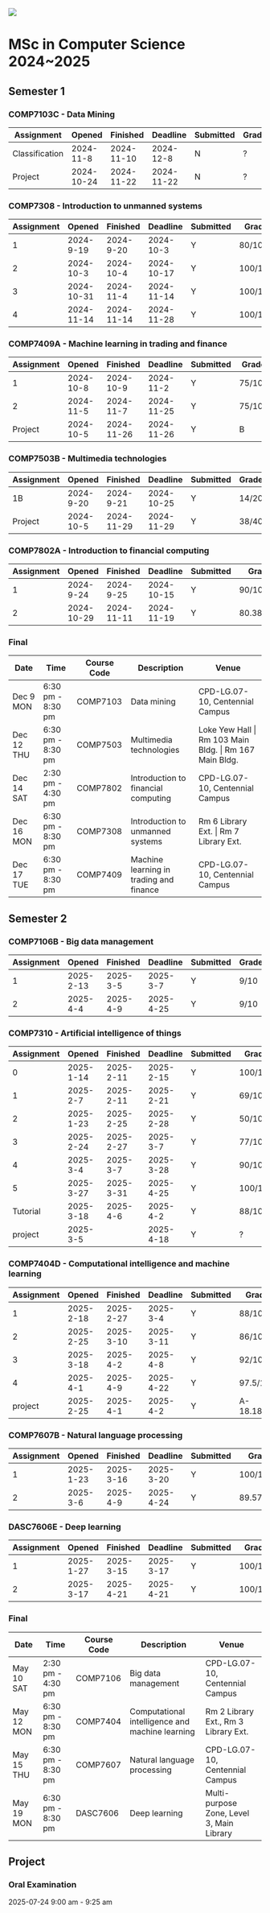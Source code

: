 ![](https://pokfield.hku.hk/content/uploads/2021/04/University_of_Hong_Kong-Logo.wine_-e1615528764350-1024x197-1.png)

# **MSc in Computer Science 2024~2025**

## Semester 1

### COMP7103C - Data Mining

| Assignment     | Opened     | Finished   | Deadline   | Submitted | Grade |
| -------------- | ---------- | ---------- | ---------- | --------- | ----- |
| Classification | 2024-11-8  | 2024-11-10 | 2024-12-8  | N         | ?     |
| Project        | 2024-10-24 | 2024-11-22 | 2024-11-22 | N         | ?     |

### COMP7308 - Introduction to unmanned systems

| Assignment | Opened     | Finished   | Deadline   | Submitted | Grade   |
| ---------- | ---------- | ---------- | ---------- | --------- | ------- |
| 1          | 2024-9-19  | 2024-9-20  | 2024-10-3  | Y         | 80/100  |
| 2          | 2024-10-3  | 2024-10-4  | 2024-10-17 | Y         | 100/100 |
| 3          | 2024-10-31 | 2024-11-4  | 2024-11-14 | Y         | 100/100 |
| 4          | 2024-11-14 | 2024-11-14 | 2024-11-28 | Y         | 100/100 |

### COMP7409A - Machine learning in trading and finance

| Assignment | Opened    | Finished   | Deadline   | Submitted | Grade  |
| ---------- | --------- | ---------- | ---------- | --------- | ------ |
| 1          | 2024-10-8 | 2024-10-9  | 2024-11-2  | Y         | 75/100 |
| 2          | 2024-11-5 | 2024-11-7  | 2024-11-25 | Y         | 75/100 |
| Project    | 2024-10-5 | 2024-11-26 | 2024-11-26 | Y         | B      |

### COMP7503B - Multimedia technologies

| Assignment | Opened    | Finished   | Deadline   | Submitted | Grade |
| ---------- | --------- | ---------- | ---------- | --------- | ----- |
| 1B         | 2024-9-20 | 2024-9-21  | 2024-10-25 | Y         | 14/20 |
| Project    | 2024-10-5 | 2024-11-29 | 2024-11-29 | Y         | 38/40 |

### COMP7802A - Introduction to financial computing

| Assignment | Opened     | Finished   | Deadline   | Submitted | Grade     |
| ---------- | ---------- | ---------- | ---------- | --------- | --------- |
| 1          | 2024-9-24  | 2024-9-25  | 2024-10-15 | Y         | 90/100    |
| 2          | 2024-10-29 | 2024-11-11 | 2024-11-19 | Y         | 80.38/100 |

### Final

| Date       | Time              | Course Code | Description                             | Venue                                                   |
| ---------- | ----------------- | ----------- | --------------------------------------- | ------------------------------------------------------- |
| Dec 9 MON  | 6:30 pm - 8:30 pm | COMP7103    | Data mining                             | CPD-LG.07-10, Centennial Campus                         |
| Dec 12 THU | 6:30 pm - 8:30 pm | COMP7503    | Multimedia technologies                 | Loke Yew Hall \| Rm 103 Main Bldg. \| Rm 167 Main Bldg. |
| Dec 14 SAT | 2:30 pm - 4:30 pm | COMP7802    | Introduction to financial computing     | CPD-LG.07-10, Centennial Campus                         |
| Dec 16 MON | 6:30 pm - 8:30 pm | COMP7308    | Introduction to unmanned systems        | Rm 6 Library Ext. \| Rm 7 Library Ext.                  |
| Dec 17 TUE | 6:30 pm - 8:30 pm | COMP7409    | Machine learning in trading and finance | CPD-LG.07-10, Centennial Campus                         |

## Semester 2

### COMP7106B - Big data management

| Assignment | Opened    | Finished | Deadline  | Submitted | Grade |
| ---------- | --------- | -------- | --------- | --------- | ----- |
| 1          | 2025-2-13 | 2025-3-5 | 2025-3-7  | Y         | 9/10  |
| 2          | 2025-4-4  | 2025-4-9 | 2025-4-25 | Y         | 9/10  |

### COMP7310 - Artificial intelligence of things

| Assignment | Opened    | Finished  | Deadline  | Submitted | Grade   |
| ---------- | --------- | --------- | --------- | --------- | ------- |
| 0          | 2025-1-14 | 2025-2-11 | 2025-2-15 | Y         | 100/100 |
| 1          | 2025-2-7  | 2025-2-11 | 2025-2-21 | Y         | 69/100  |
| 2          | 2025-1-23 | 2025-2-25 | 2025-2-28 | Y         | 50/100  |
| 3          | 2025-2-24 | 2025-2-27 | 2025-3-7  | Y         | 77/100  |
| 4          | 2025-3-4  | 2025-3-7  | 2025-3-28 | Y         | 90/100  |
| 5          | 2025-3-27 | 2025-3-31 | 2025-4-25 | Y         | 100/100 |
| Tutorial   | 2025-3-18 | 2025-4-6  | 2025-4-2  | Y         | 88/100  |
| project    | 2025-3-5  |           | 2025-4-18 | Y         | ?       |

### COMP7404D - Computational intelligence and machine learning

| Assignment | Opened    | Finished  | Deadline  | Submitted | Grade       |
| ---------- | --------- | --------- | --------- | --------- | ----------- |
| 1          | 2025-2-18 | 2025-2-27 | 2025-3-4  | Y         | 88/100      |
| 2          | 2025-2-25 | 2025-3-10 | 2025-3-11 | Y         | 86/100      |
| 3          | 2025-3-18 | 2025-4-2  | 2025-4-8  | Y         | 92/100      |
| 4          | 2025-4-1  | 2025-4-9  | 2025-4-22 | Y         | 97.5/100    |
| project    | 2025-2-25 | 2025-4-1  | 2025-4-2  | Y         | A- 18.18/20 |

### COMP7607B - Natural language processing

| Assignment | Opened    | Finished  | Deadline  | Submitted | Grade     |
| ---------- | --------- | --------- | --------- | --------- | --------- |
| 1          | 2025-1-23 | 2025-3-16 | 2025-3-20 | Y         | 100/100   |
| 2          | 2025-3-6  | 2025-4-9  | 2025-4-24 | Y         | 89.57/100 |

### DASC7606E - Deep learning

| Assignment | Opened    | Finished  | Deadline  | Submitted | Grade   |
| ---------- | --------- | --------- | --------- | --------- | ------- |
| 1          | 2025-1-27 | 2025-3-15 | 2025-3-17 | Y         | 100/100 |
| 2          | 2025-3-17 | 2025-4-21 | 2025-4-21 | Y         | 100/100 |

### Final

| Date       | Time              | Course Code | Description                                     | Venue                                     |
| ---------- | ----------------- | ----------- | ----------------------------------------------- | ----------------------------------------- |
| May 10 SAT | 2:30 pm - 4:30 pm | COMP7106    | Big data management                             | CPD-LG.07-10, Centennial Campus           |
| May 12 MON | 6:30 pm - 8:30 pm | COMP7404    | Computational intelligence and machine learning | Rm 2 Library Ext., Rm 3 Library Ext.      |
| May 15 THU | 6:30 pm - 8:30 pm | COMP7607    | Natural language processing                     | CPD-LG.07-10, Centennial Campus           |
| May 19 MON | 6:30 pm - 8:30 pm | DASC7606    | Deep learning                                   | Multi-purpose Zone, Level 3, Main Library |

## Project

### Oral Examination

2025-07-24 9:00 am - 9:25 am